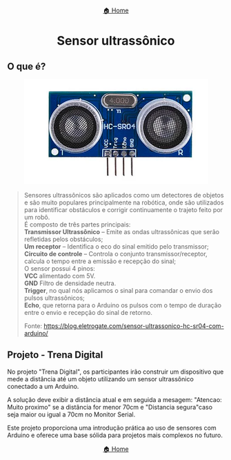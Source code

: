 <center>

[🏠 Home](../README.md)

</center>

#

<h1 align="center">Sensor ultrassônico </h1>

## O que é?

<div align="center">

![Projeto Reactjs](img/equip_ultrassonico.png)

</div>

> Sensores ultrassônicos são aplicados como um detectores de objetos e são muito populares principalmente na robótica, onde são utilizados para identificar obstáculos e corrigir continuamente o trajeto feito por um robô.<br>
> É composto de três partes principais: <br> **Transmissor Ultrassônico** – Emite as ondas ultrassônicas que serão refletidas pelos obstáculos;<br> **Um receptor** – Identifica o eco do sinal emitido pelo transmissor;<br> **Circuito de controle** – Controla o conjunto transmissor/receptor, calcula o tempo entre a emissão e recepção do sinal;<br>O sensor possui 4 pinos:<br> **VCC** alimentado com 5V.<br> **GND** Filtro de densidade neutra.<br>**Trigger**, no qual nós aplicamos o sinal para comandar o envio dos pulsos ultrassônicos;<br>**Echo**, que retorna para o Arduino os pulsos com o tempo de duração entre o envio e recepção do sinal de retorno.
>
> Fonte: https://blog.eletrogate.com/sensor-ultrassonico-hc-sr04-com-arduino/

## Projeto - Trena Digital

No projeto "Trena Digital", os participantes irão construir um dispositivo que mede a distância até um objeto utilizando um sensor ultrassônico conectado a um Arduino.

A solução deve exibir a distância atual e em seguida a mesagem: "Atencao: Muito proximo" se a distância for menor 70cm e "Distancia segura"caso seja maior ou igual a 70cm no Monitor Serial.

Este projeto proporciona uma introdução prática ao uso de sensores com Arduino e oferece uma base sólida para projetos mais complexos no futuro.

<center>

[🏠 Home](../README.md)

</center>
